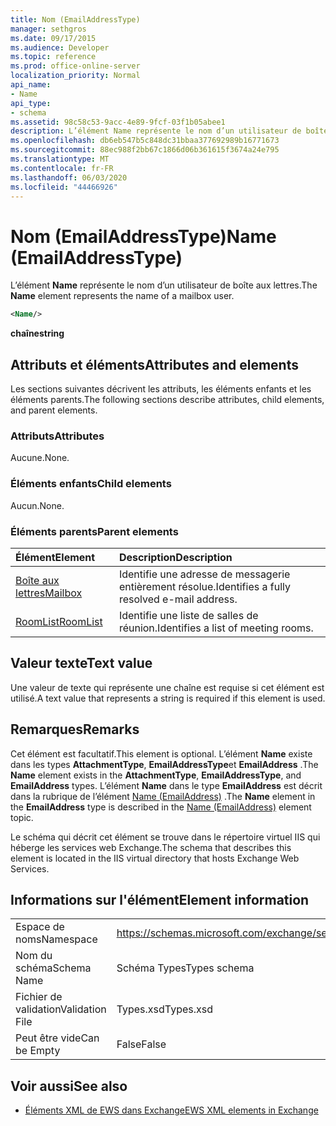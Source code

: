 ```yaml
---
title: Nom (EmailAddressType)
manager: sethgros
ms.date: 09/17/2015
ms.audience: Developer
ms.topic: reference
ms.prod: office-online-server
localization_priority: Normal
api_name:
- Name
api_type:
- schema
ms.assetid: 98c58c53-9acc-4e89-9fcf-03f1b05abee1
description: L’élément Name représente le nom d’un utilisateur de boîte aux lettres.
ms.openlocfilehash: db6eb547b5c848dc31bbaa377692989b16771673
ms.sourcegitcommit: 88ec988f2bb67c1866d06b361615f3674a24e795
ms.translationtype: MT
ms.contentlocale: fr-FR
ms.lasthandoff: 06/03/2020
ms.locfileid: "44466926"
---
```

# <a name="name-emailaddresstype"></a><span data-ttu-id="c2782-103">Nom (EmailAddressType)</span><span class="sxs-lookup"><span data-stu-id="c2782-103">Name (EmailAddressType)</span></span>

<span data-ttu-id="c2782-104">L’élément **Name** représente le nom d’un utilisateur de boîte aux lettres.</span><span class="sxs-lookup"><span data-stu-id="c2782-104">The **Name** element represents the name of a mailbox user.</span></span> 
  
```xml
<Name/>
```

<span data-ttu-id="c2782-105">**chaîne**</span><span class="sxs-lookup"><span data-stu-id="c2782-105">**string**</span></span>

## <a name="attributes-and-elements"></a><span data-ttu-id="c2782-106">Attributs et éléments</span><span class="sxs-lookup"><span data-stu-id="c2782-106">Attributes and elements</span></span>

<span data-ttu-id="c2782-107">Les sections suivantes décrivent les attributs, les éléments enfants et les éléments parents.</span><span class="sxs-lookup"><span data-stu-id="c2782-107">The following sections describe attributes, child elements, and parent elements.</span></span>
  
### <a name="attributes"></a><span data-ttu-id="c2782-108">Attributs</span><span class="sxs-lookup"><span data-stu-id="c2782-108">Attributes</span></span>

<span data-ttu-id="c2782-109">Aucune.</span><span class="sxs-lookup"><span data-stu-id="c2782-109">None.</span></span>
  
### <a name="child-elements"></a><span data-ttu-id="c2782-110">Éléments enfants</span><span class="sxs-lookup"><span data-stu-id="c2782-110">Child elements</span></span>

<span data-ttu-id="c2782-111">Aucun.</span><span class="sxs-lookup"><span data-stu-id="c2782-111">None.</span></span>
  
### <a name="parent-elements"></a><span data-ttu-id="c2782-112">Éléments parents</span><span class="sxs-lookup"><span data-stu-id="c2782-112">Parent elements</span></span>

|<span data-ttu-id="c2782-113">**Élément**</span><span class="sxs-lookup"><span data-stu-id="c2782-113">**Element**</span></span>|<span data-ttu-id="c2782-114">**Description**</span><span class="sxs-lookup"><span data-stu-id="c2782-114">**Description**</span></span>|
|:-----|:-----|
|[<span data-ttu-id="c2782-115">Boîte aux lettres</span><span class="sxs-lookup"><span data-stu-id="c2782-115">Mailbox</span></span>](mailbox.md) <br/> |<span data-ttu-id="c2782-116">Identifie une adresse de messagerie entièrement résolue.</span><span class="sxs-lookup"><span data-stu-id="c2782-116">Identifies a fully resolved e-mail address.</span></span>  <br/> |
|[<span data-ttu-id="c2782-117">RoomList</span><span class="sxs-lookup"><span data-stu-id="c2782-117">RoomList</span></span>](roomlist.md) <br/> |<span data-ttu-id="c2782-118">Identifie une liste de salles de réunion.</span><span class="sxs-lookup"><span data-stu-id="c2782-118">Identifies a list of meeting rooms.</span></span>  <br/> |
   
## <a name="text-value"></a><span data-ttu-id="c2782-119">Valeur texte</span><span class="sxs-lookup"><span data-stu-id="c2782-119">Text value</span></span>

<span data-ttu-id="c2782-120">Une valeur de texte qui représente une chaîne est requise si cet élément est utilisé.</span><span class="sxs-lookup"><span data-stu-id="c2782-120">A text value that represents a string is required if this element is used.</span></span>
  
## <a name="remarks"></a><span data-ttu-id="c2782-121">Remarques</span><span class="sxs-lookup"><span data-stu-id="c2782-121">Remarks</span></span>

<span data-ttu-id="c2782-122">Cet élément est facultatif.</span><span class="sxs-lookup"><span data-stu-id="c2782-122">This element is optional.</span></span> <span data-ttu-id="c2782-123">L’élément **Name** existe dans les types **AttachmentType**, **EmailAddressType**et **EmailAddress** .</span><span class="sxs-lookup"><span data-stu-id="c2782-123">The **Name** element exists in the **AttachmentType**, **EmailAddressType**, and **EmailAddress** types.</span></span> <span data-ttu-id="c2782-124">L’élément **Name** dans le type **EmailAddress** est décrit dans la rubrique de l’élément [Name (EmailAddress)](name-emailaddress.md) .</span><span class="sxs-lookup"><span data-stu-id="c2782-124">The **Name** element in the **EmailAddress** type is described in the [Name (EmailAddress)](name-emailaddress.md) element topic.</span></span> 
  
<span data-ttu-id="c2782-125">Le schéma qui décrit cet élément se trouve dans le répertoire virtuel IIS qui héberge les services web Exchange.</span><span class="sxs-lookup"><span data-stu-id="c2782-125">The schema that describes this element is located in the IIS virtual directory that hosts Exchange Web Services.</span></span>
  
## <a name="element-information"></a><span data-ttu-id="c2782-126">Informations sur l'élément</span><span class="sxs-lookup"><span data-stu-id="c2782-126">Element information</span></span>

|||
|:-----|:-----|
|<span data-ttu-id="c2782-127">Espace de noms</span><span class="sxs-lookup"><span data-stu-id="c2782-127">Namespace</span></span>  <br/> |https://schemas.microsoft.com/exchange/services/2006/types  <br/> |
|<span data-ttu-id="c2782-128">Nom du schéma</span><span class="sxs-lookup"><span data-stu-id="c2782-128">Schema Name</span></span>  <br/> |<span data-ttu-id="c2782-129">Schéma Types</span><span class="sxs-lookup"><span data-stu-id="c2782-129">Types schema</span></span>  <br/> |
|<span data-ttu-id="c2782-130">Fichier de validation</span><span class="sxs-lookup"><span data-stu-id="c2782-130">Validation File</span></span>  <br/> |<span data-ttu-id="c2782-131">Types.xsd</span><span class="sxs-lookup"><span data-stu-id="c2782-131">Types.xsd</span></span>  <br/> |
|<span data-ttu-id="c2782-132">Peut être vide</span><span class="sxs-lookup"><span data-stu-id="c2782-132">Can be Empty</span></span>  <br/> |<span data-ttu-id="c2782-133">False</span><span class="sxs-lookup"><span data-stu-id="c2782-133">False</span></span>  <br/> |
   
## <a name="see-also"></a><span data-ttu-id="c2782-134">Voir aussi</span><span class="sxs-lookup"><span data-stu-id="c2782-134">See also</span></span>

- [<span data-ttu-id="c2782-135">Éléments XML de EWS dans Exchange</span><span class="sxs-lookup"><span data-stu-id="c2782-135">EWS XML elements in Exchange</span></span>](ews-xml-elements-in-exchange.md)

